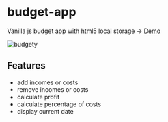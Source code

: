 # budget-app

Vanilla js budget app with html5 local storage -> [Demo](https://fromtexas.github.io/budget-app/)

![budgety](https://image.ibb.co/coqk0m/budgety.png)

## Features

* add incomes or costs
* remove incomes or costs
* calculate profit
* calculate percentage of costs
* display current date


